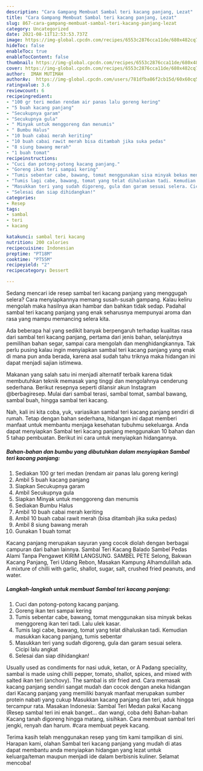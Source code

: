 ```yaml
---
description: "Cara Gampang Membuat Sambal teri kacang panjang, Lezat"
title: "Cara Gampang Membuat Sambal teri kacang panjang, Lezat"
slug: 867-cara-gampang-membuat-sambal-teri-kacang-panjang-lezat
category: Uncategorized
date: 2021-08-11T12:53:53.737Z
image: https://img-global.cpcdn.com/recipes/6553c2876cca11de/680x482cq70/sambal-teri-kacang-panjang-foto-resep-utama.jpg
hideToc: false
enableToc: true
enableTocContent: false
thumbnail: https://img-global.cpcdn.com/recipes/6553c2876cca11de/680x482cq70/sambal-teri-kacang-panjang-foto-resep-utama.jpg
cover: https://img-global.cpcdn.com/recipes/6553c2876cca11de/680x482cq70/sambal-teri-kacang-panjang-foto-resep-utama.jpg
author:  IMAH MUTIMAH
authorAv:  https://img-global.cpcdn.com/users/781dfba86f2cb15d/60x60cq50/avatar.jpg
ratingvalue: 3.6
reviewcount: 6
recipeingredient:
- "100 gr teri medan rendam air panas lalu goreng kering"
- "5 buah kacang panjang"
- "Secukupnya garam"
- "Secukupnya gula"
- " Minyak untuk menggoreng dan menumis"
- " Bumbu Halus"
- "10 buah cabai merah keriting"
- "10 buah cabai rawit merah bisa ditambah jika suka pedas"
- "8 siung bawang merah"
- "1 buah tomat"
recipeinstructions:
- "Cuci dan potong-potong kacang panjang."
- "Goreng ikan teri sampai kering"
- "Tumis sebentar cabe, bawang, tomat menggunakan sisa minyak bekas menggoreng ikan teri tadi. Lalu ulek kasar."
- "Tumis lagi cabe, bawang, tomat yang telat dihaluskan tadi. Kemudian masukkan kacang panjang, tumis sebentar"
- "Masukkan teri yang sudah digoreng, gula dan garam sesuai selera. Cicipi lalu angkat"
- "Selesai dan siap dihidangkan!"
categories:
- Resep
tags:
- sambal
- teri
- kacang

katakunci: sambal teri kacang 
nutrition: 200 calories
recipecuisine: Indonesian
preptime: "PT18M"
cooktime: "PT55M"
recipeyield: "2"
recipecategory: Dessert

---
```



Sedang mencari ide resep sambal teri kacang panjang yang menggugah selera? Cara menyiapkannya memang susah-susah gampang. Kalau keliru mengolah maka hasilnya akan hambar dan bahkan tidak sedap. Padahal sambal teri kacang panjang yang enak seharusnya mempunyai aroma dan rasa yang mampu memancing selera kita.


Ada beberapa hal yang sedikit banyak berpengaruh terhadap kualitas rasa dari sambal teri kacang panjang, pertama dari jenis bahan, selanjutnya pemilihan bahan segar, sampai cara mengolah dan menghidangkannya. Tak perlu pusing kalau ingin menyiapkan sambal teri kacang panjang yang enak di mana pun anda berada, karena asal sudah tahu triknya maka hidangan ini dapat menjadi sajian istimewa.

Makanan yang salah satu ini menjadi alternatif terbaik karena tidak membutuhkan teknik memasak yang tinggi dan mengolahnya cenderung sederhana. Berikut resepnya seperti dilansir akun Instagram @berbagiresep. Mulai dari sambal terasi, sambal tomat, sambal bawang, sambal buah, hingga sambal teri kacang.


Nah, kali ini kita coba, yuk, variasikan sambal teri kacang panjang sendiri di rumah. Tetap dengan bahan sederhana, hidangan ini dapat memberi manfaat untuk membantu menjaga kesehatan tubuhmu sekeluarga. Anda dapat menyiapkan Sambal teri kacang panjang menggunakan 10 bahan dan 5 tahap pembuatan. Berikut ini cara untuk menyiapkan hidangannya.

<!--inarticleads1-->

##### Bahan-bahan dan bumbu yang dibutuhkan dalam menyiapkan Sambal teri kacang panjang:

1. Sediakan 100 gr teri medan (rendam air panas lalu goreng kering)
1. Ambil 5 buah kacang panjang
1. Siapkan Secukupnya garam
1. Ambil Secukupnya gula
1. Siapkan  Minyak untuk menggoreng dan menumis
1. Sediakan  Bumbu Halus
1. Ambil 10 buah cabai merah keriting
1. Ambil 10 buah cabai rawit merah (bisa ditambah jika suka pedas)
1. Ambil 8 siung bawang merah
1. Gunakan 1 buah tomat


Kacang panjang merupakan sayuran yang cocok diolah dengan berbagai campuran dari bahan lainnya. Sambal Teri Kacang Balado Sambel Pedas Alami Tanpa Pengawet KIRIM LANGSUNG. SAMBEL PETE Selong, Bakwan Kacang Panjang, Teri Udang Rebon, Masakan Kampung Alhamdulillah ada. A mixture of chilli with garlic, shallot, sugar, salt, crushed fried peanuts, and water. 

<!--inarticleads2-->

##### Langkah-langkah untuk membuat Sambal teri kacang panjang:

1. Cuci dan potong-potong kacang panjang.
1. Goreng ikan teri sampai kering
1. Tumis sebentar cabe, bawang, tomat menggunakan sisa minyak bekas menggoreng ikan teri tadi. Lalu ulek kasar.
1. Tumis lagi cabe, bawang, tomat yang telat dihaluskan tadi. Kemudian masukkan kacang panjang, tumis sebentar
1. Masukkan teri yang sudah digoreng, gula dan garam sesuai selera. Cicipi lalu angkat
1. Selesai dan siap dihidangkan!

Usually used as condiments for nasi uduk, ketan, or A Padang speciality, sambal is made using chilli pepper, tomato, shallot, spices, and mixed with salted ikan teri (anchovy). The sambal is stir fried and. Cara memasak kacang panjang sendiri sangat mudah dan cocok dengan aneka hidangan dari Kacang panjang yang memiliki banyak manfaat merupakan sumber protein nabati yang cukup Masukkan kacang panjang dan teri, aduk hingga tercampur rata. Masakan Indonesia: Sambal Teri Medan pakai Kacang (Resep sambal teri ini enak banget… dan wangi, coba deh) Bahan-bahan Kacang tanah digoreng hingga matang, sisihkan. Cara membuat sambal teri jengki, renyah dan harum. #cara membuat peyek kacang. 

Terima kasih telah menggunakan resep yang tim kami tampilkan di sini. Harapan kami, olahan Sambal teri kacang panjang yang mudah di atas dapat membantu anda menyiapkan hidangan yang lezat untuk keluarga/teman maupun menjadi ide dalam berbisnis kuliner. Selamat mencoba!
